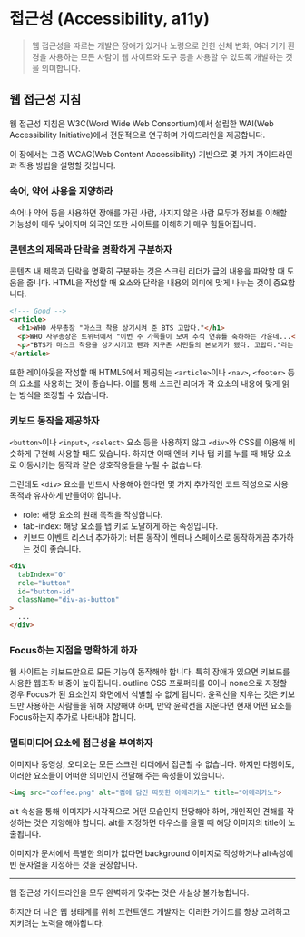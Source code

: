 # 접근성 (Accessibility, a11y)

> 웹 접근성을 따르는 개발은 장애가 있거나 노령으로 인한 신체 변화, 
> 여러 기기 환경을 사용하는 모든 사람이 웹 사이트와 도구 등을 사용할 수 있도록 개발하는 것을 의미합니다.

## 웹 접근성 지침

웹 접근성 지침은 W3C(Word Wide Web Consortium)에서 설립한 WAI(Web Accessibility Initiative)에서 전문적으로 연구하며 가이드라인을 제공합니다.

이 장에서는 그중 WCAG(Web Content Accessibility) 기반으로 몇 가지 가이드라인과 적용 방법을 설명할 것입니다.

### 속어, 약어 사용을 지양하라

속어나 약어 등을 사용하면 장애를 가진 사람, 사지지 않은 사람 모두가 정보를 이해할 가능성이 매우 낮아지며
외국인 또한 사이트를 이해하기 매우 힘들어집니다.

### 콘텐츠의 제목과 단락을 명확하게 구분하자

콘텐츠 내 제목과 단락을 명확히 구분하는 것은 스크린 리더가 글의 내용을 파악할 때 도움을 줍니다.
HTML을 작성할 때 요소와 단락을 내용의 의미에 맞게 나누는 것이 중요합니다.
```html
<!--- Good -->
<article>
  <h1>WHO 사무총장 "마스크 착용 상기시켜 준 BTS 고맙다."</h1>
  <p>WHO 사무총장은 트위터에서 "이번 주 가족들이 모여 추석 연휴를 축하하는 가운데...</p>
  <p>"BTS가 마스크 착용을 상기시키고 팬과 지구촌 시민들의 본보기가 됐다. 고맙다."라는 말을 게제하기도 했다.</p>
</article>
```

또한 레이아웃을 작성할 때 HTML5에서 제공되는 `<article>`이나 `<nav>`, `<footer>` 등의 요소를 사용하는 것이 좋습니다. 이를 통해 스크린 리더가 각 요소의 내용에 맞게 읽는 방식을 조정할 수 있습니다.

### 키보드 동작을 제공하자

`<button>`이나 `<input>`, `<select>` 요소 등을 사용하지 않고 `<div>`와 CSS를 이용해 비슷하게 구현해 사용할 때도 있습니다.
하지만 이때 엔터 키나 탭 키를 누를 때 해당 요소로 이동시키는 동작과 같은 상호작용들을 누릴 수 없습니다.

그런데도 `<div>` 요소를 반드시 사용해야 한다면 몇 가지 추가적인 코드 작성으로 사용 목적과 유사하게 만들어야 합니다.

- role: 해당 요소의 원래 목적을 작성합니다.
- tab-index: 해당 요소를 탭 키로 도달하게 하는 속성입니다.
- 키보드 이벤트 리스너 추가하기: 버튼 동작이 엔터나 스페이스로 동작하게끔 추가하는 것이 좋습니다.

```html
<div
  tabIndex="0"
  role="button"
  id="button-id"
  className="div-as-button"
>
  ...
</div>
```

### Focus하는 지점을 명확하게 하자

웹 사이트는 키보드만으로 모든 기능이 동작해야 합니다. 
특히 장애가 있으면 키보드를 사용한 웹조작 비중이 높아집니다.
outline CSS 프로퍼티를 0이나 none으로 지정할 경우 Focus가 된 요소인지 화면에서 식별할 수 없게 됩니다.
윤곽선을 지우는 것은 키보드만 사용하는 사람들을 위해 지양해야 하며,
만약 윤곽선을 지운다면 현재 어떤 요소를 Focus하는지 추가로 나타내야 합니다.

### 멀티미디어 요소에 접근성을 부여하자

이미지나 동영상, 오디오는 모든 스크린 리더에서 접근할 수 없습니다.
하지만 다행이도, 이러한 요소들이 어떠한 의미인지 전달해 주는 속성들이 있습니다.
```html
<img src="coffee.png" alt="컴에 담긴 따뜻한 아메리카노" title="아메리카노">
```
alt 속성을 통해 이미지가 시각적으로 어떤 모습인지 전당해야 하며, 
개인적인 견해를 작성하는 것은 지양해야 합니다.
alt를 지정하면 마우스를 올릴 때 해당 이미지의 title이 노출됩니다.

이미지가 문서에서 특별한 의미가 없다면 background 이미지로 작성하거나 alt속성에 빈 문자열을 지정하는 것을 권장합니다.

---

웹 접근성 가이드라인을 모두 완벽하게 맞추는 것은 사실상 불가능합니다.

하지만 더 나은 웹 생태계를 위해 프런트엔드 개발자는 이러한 가이드를 항상 고려하고 지키려는 노력을 해야합니다.


